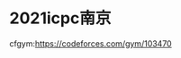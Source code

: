 <!--
 * @Autor: violet apricity ( Zhuangpx )
 * @Date: 2022-03-10 14:40:47
 * @LastEditors: violet apricity ( Zhuangpx )
 * @LastEditTime: 2022-03-10 14:40:48
 * @FilePath: \apricitye:\桌面\ACM\collection\2021icpc南京\README.md
 * @Description:  Zhuangpx : Violet && Apricity:/ The warmth of the sun in the winter /
-->

# 2021icpc南京

cfgym:<https://codeforces.com/gym/103470>
